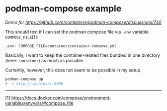 # podman-compose example

*Demo for https://github.com/containers/podman-compose/discussions/740*

This should test if I can set the podman compose file via `.env` variable `COMPOSE_FILE`[1]:

```
.env: COMPOSE_FILE=container/container-compose.yml
```

Basically, I want to keep the container-related files bundled in one directory (here: `container`) as much as possible.

Currently, however, this does not seem to be possible in my setup.

```bash
podman-compose up
# -> http://localhost:8088
```

---

[1] https://docs.docker.com/compose/environment-variables/envvars/#compose_file
